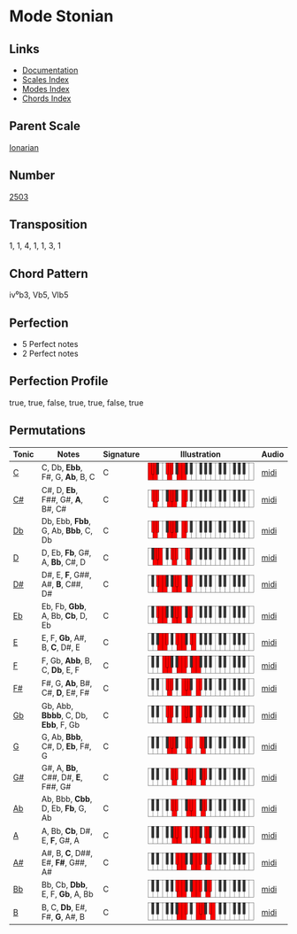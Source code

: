 # Mode Stonian

## Links

- [Documentation](README.md)
- [Scales Index](Scales.md)
- [Modes Index](Modes.md)
- [Chords Index](Chords.md)

## Parent Scale

[Ionarian](ScaleIonarian.md)

## Number

[2503](https://ianring.com/musictheory/scales/2503)

## Transposition

1, 1, 4, 1, 1, 3, 1

## Chord Pattern

iv⁰b3, Vb5, VIb5

## Perfection

- 5 Perfect notes
- 2 Perfect notes

## Perfection Profile

true, true, false, true, true, false, true

## Permutations

| Tonic | Notes | Signature | Illustration | Audio |
|-------|-------|-----------|--------------|-------|
| [C](ModeCNaturalStonian.md) | C, Db, **Ebb**, F#, G, **Ab**, B, C | C | ![CNaturalStonian](ModeCNaturalStonian.png) | [midi](https://github.com/edipermadi/music/blob/main/docs/ModeCNaturalStonian.mid?raw=true) |
| [C#](ModeCSharpStonian.md) | C#, D, **Eb**, F##, G#, **A**, B#, C# | C | ![CSharpStonian](ModeCSharpStonian.png) | [midi](https://github.com/edipermadi/music/blob/main/docs/ModeCSharpStonian.mid?raw=true) |
| [Db](ModeDFlatStonian.md) | Db, Ebb, **Fbb**, G, Ab, **Bbb**, C, Db | C | ![DFlatStonian](ModeDFlatStonian.png) | [midi](https://github.com/edipermadi/music/blob/main/docs/ModeDFlatStonian.mid?raw=true) |
| [D](ModeDNaturalStonian.md) | D, Eb, **Fb**, G#, A, **Bb**, C#, D | C | ![DNaturalStonian](ModeDNaturalStonian.png) | [midi](https://github.com/edipermadi/music/blob/main/docs/ModeDNaturalStonian.mid?raw=true) |
| [D#](ModeDSharpStonian.md) | D#, E, **F**, G##, A#, **B**, C##, D# | C | ![DSharpStonian](ModeDSharpStonian.png) | [midi](https://github.com/edipermadi/music/blob/main/docs/ModeDSharpStonian.mid?raw=true) |
| [Eb](ModeEFlatStonian.md) | Eb, Fb, **Gbb**, A, Bb, **Cb**, D, Eb | C | ![EFlatStonian](ModeEFlatStonian.png) | [midi](https://github.com/edipermadi/music/blob/main/docs/ModeEFlatStonian.mid?raw=true) |
| [E](ModeENaturalStonian.md) | E, F, **Gb**, A#, B, **C**, D#, E | C | ![ENaturalStonian](ModeENaturalStonian.png) | [midi](https://github.com/edipermadi/music/blob/main/docs/ModeENaturalStonian.mid?raw=true) |
| [F](ModeFNaturalStonian.md) | F, Gb, **Abb**, B, C, **Db**, E, F | C | ![FNaturalStonian](ModeFNaturalStonian.png) | [midi](https://github.com/edipermadi/music/blob/main/docs/ModeFNaturalStonian.mid?raw=true) |
| [F#](ModeFSharpStonian.md) | F#, G, **Ab**, B#, C#, **D**, E#, F# | C | ![FSharpStonian](ModeFSharpStonian.png) | [midi](https://github.com/edipermadi/music/blob/main/docs/ModeFSharpStonian.mid?raw=true) |
| [Gb](ModeGFlatStonian.md) | Gb, Abb, **Bbbb**, C, Db, **Ebb**, F, Gb | C | ![GFlatStonian](ModeGFlatStonian.png) | [midi](https://github.com/edipermadi/music/blob/main/docs/ModeGFlatStonian.mid?raw=true) |
| [G](ModeGNaturalStonian.md) | G, Ab, **Bbb**, C#, D, **Eb**, F#, G | C | ![GNaturalStonian](ModeGNaturalStonian.png) | [midi](https://github.com/edipermadi/music/blob/main/docs/ModeGNaturalStonian.mid?raw=true) |
| [G#](ModeGSharpStonian.md) | G#, A, **Bb**, C##, D#, **E**, F##, G# | C | ![GSharpStonian](ModeGSharpStonian.png) | [midi](https://github.com/edipermadi/music/blob/main/docs/ModeGSharpStonian.mid?raw=true) |
| [Ab](ModeAFlatStonian.md) | Ab, Bbb, **Cbb**, D, Eb, **Fb**, G, Ab | C | ![AFlatStonian](ModeAFlatStonian.png) | [midi](https://github.com/edipermadi/music/blob/main/docs/ModeAFlatStonian.mid?raw=true) |
| [A](ModeANaturalStonian.md) | A, Bb, **Cb**, D#, E, **F**, G#, A | C | ![ANaturalStonian](ModeANaturalStonian.png) | [midi](https://github.com/edipermadi/music/blob/main/docs/ModeANaturalStonian.mid?raw=true) |
| [A#](ModeASharpStonian.md) | A#, B, **C**, D##, E#, **F#**, G##, A# | C | ![ASharpStonian](ModeASharpStonian.png) | [midi](https://github.com/edipermadi/music/blob/main/docs/ModeASharpStonian.mid?raw=true) |
| [Bb](ModeBFlatStonian.md) | Bb, Cb, **Dbb**, E, F, **Gb**, A, Bb | C | ![BFlatStonian](ModeBFlatStonian.png) | [midi](https://github.com/edipermadi/music/blob/main/docs/ModeBFlatStonian.mid?raw=true) |
| [B](ModeBNaturalStonian.md) | B, C, **Db**, E#, F#, **G**, A#, B | C | ![BNaturalStonian](ModeBNaturalStonian.png) | [midi](https://github.com/edipermadi/music/blob/main/docs/ModeBNaturalStonian.mid?raw=true) |
